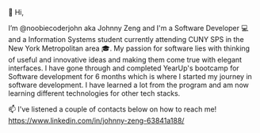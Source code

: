 👋 Hi, 

I’m @noobiecoderjohn aka Johnny Zeng and I'm a Software Developer 💻 and a Information Systems student currently attending
CUNY SPS in the New York Metropolitan area 🎓. My passion for software lies with thinking of useful and innovative ideas
and making them come true with elegant interfaces. I have gone through and completed YearUp's bootcamp for Software development for 6
months which is where I started my journey in software development. I have learned a lot from the program and am now learning different
technologies for other tech stacks.

📫 I've listened a couple of contacts below on how to reach me!
https://www.linkedin.com/in/johnny-zeng-63841a188/


<!---
noobiecoderjohn/noobiecoderjohn is a ✨ special ✨ repository because its `README.md` (this file) appears on your GitHub profile.
You can click the Preview link to take a look at your changes.
--->
